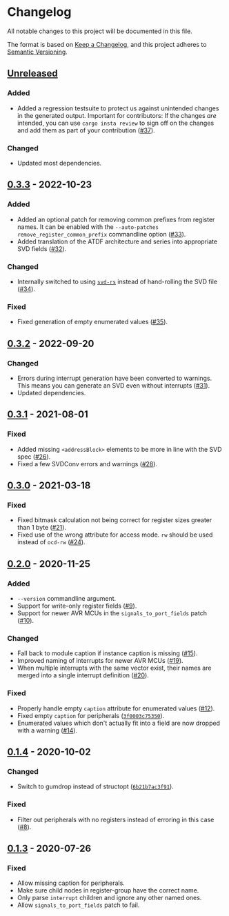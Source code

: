 # Changelog
All notable changes to this project will be documented in this file.

The format is based on [Keep a Changelog](https://keepachangelog.com/en/1.0.0/),
and this project adheres to [Semantic Versioning](https://semver.org/spec/v2.0.0.html).

## [Unreleased]
### Added
- Added a regression testsuite to protect us against unintended changes in the
  generated output.  Important for contributors:  If the changes _are_ intended,
  you can use `cargo insta review` to sign off on the changes and add them as part
  of your contribution ([#37]).
  
### Changed
- Updated most dependencies.

[#37]: https://github.com/Rahix/atdf2svd/pull/37


## [0.3.3] - 2022-10-23
### Added
- Added an optional patch for removing common prefixes from register names.  It
  can be enabled with the `--auto-patches remove_register_common_prefix`
  commandline option ([#33]).
- Added translation of the ATDF architecture and series into appropriate SVD
  fields ([#32]).

### Changed
- Internally switched to using [`svd-rs`] instead of hand-rolling the SVD file
  ([#34]).

### Fixed
- Fixed generation of empty enumerated values ([#35]).

[`svd-rs`]: https://crates.io/crates/svd-rs
[#32]: https://github.com/Rahix/atdf2svd/pull/32
[#33]: https://github.com/Rahix/atdf2svd/pull/33
[#34]: https://github.com/Rahix/atdf2svd/pull/34
[#35]: https://github.com/Rahix/atdf2svd/pull/35


## [0.3.2] - 2022-09-20
### Changed
- Errors during interrupt generation have been converted to warnings.  This
  means you can generate an SVD even without interrupts ([#31]).
- Updated dependencies.

[#31]: https://github.com/Rahix/atdf2svd/pull/31


## [0.3.1] - 2021-08-01
### Fixed
- Added missing `<addressBlock>` elements to be more in line with the SVD spec
  ([#26]).
- Fixed a few SVDConv errors and warnings ([#28]).

[#26]: https://github.com/Rahix/atdf2svd/pull/26
[#28]: https://github.com/Rahix/atdf2svd/pull/28



## [0.3.0] - 2021-03-18
### Fixed
- Fixed bitmask calculation not being correct for register sizes greater than
  1 byte ([#21]).
- Fixed use of the wrong attribute for access mode. `rw` should be used instead
  of `ocd-rw` ([#24]).

[#21]: https://github.com/Rahix/atdf2svd/pull/21
[#24]: https://github.com/Rahix/atdf2svd/pull/24


## [0.2.0] - 2020-11-25
### Added
- `--version` commandline argument.
- Support for write-only register fields ([#9]).
- Support for newer AVR MCUs in the `signals_to_port_fields` patch ([#10]).

### Changed
- Fall back to module caption if instance caption is missing ([#15]).
- Improved naming of interrupts for newer AVR MCUs ([#19]).
- When multiple interrupts with the same vector exist, their names are merged
  into a single interrupt definition ([#20]).

### Fixed
- Properly handle empty `caption` attribute for enumerated values ([#12]).
- Fixed empty `caption` for peripherals ([`3f0003c75350`]).
- Enumerated values which don't actually fit into a field are now dropped with
  a warning ([#14]).

[#9]: https://github.com/Rahix/atdf2svd/pull/9
[#10]: https://github.com/Rahix/atdf2svd/pull/10
[#12]: https://github.com/Rahix/atdf2svd/pull/12
[#14]: https://github.com/Rahix/atdf2svd/pull/14
[#15]: https://github.com/Rahix/atdf2svd/pull/15
[#19]: https://github.com/Rahix/atdf2svd/pull/19
[#20]: https://github.com/Rahix/atdf2svd/pull/20
[`3f0003c75350`]: https://github.com/Rahix/atdf2svd/commit/3f0003c753506618d8da1bd9e2995e9d88b0d878


## [0.1.4] - 2020-10-02
### Changed
- Switch to gumdrop instead of structopt ([`6b21b7ac3f91`]).

### Fixed
- Filter out peripherals with no registers instead of erroring in this case ([#8]).

[#8]: https://github.com/Rahix/atdf2svd/pull/8
[`6b21b7ac3f91`]: https://github.com/Rahix/atdf2svd/commit/6b21b7ac3f910f9a497bbd70cdd1b64771a799d8


## [0.1.3] - 2020-07-26
### Fixed
- Allow missing caption for peripherals.
- Make sure child nodes in register-group have the correct name.
- Only parse `interrupt` children and ignore any other named ones.
- Allow `signals_to_port_fields` patch to fail.


[Unreleased]: https://github.com/Rahix/atdf2svd/compare/v0.3.3...HEAD
[0.3.3]: https://github.com/Rahix/atdf2svd/compare/v0.3.2...v0.3.3
[0.3.2]: https://github.com/Rahix/atdf2svd/compare/v0.3.1...v0.3.2
[0.3.1]: https://github.com/Rahix/atdf2svd/compare/v0.3.0...v0.3.1
[0.3.0]: https://github.com/Rahix/atdf2svd/compare/v0.2.0...v0.3.0
[0.2.0]: https://github.com/Rahix/atdf2svd/compare/v0.1.4...v0.2.0
[0.1.4]: https://github.com/Rahix/atdf2svd/compare/v0.1.3...v0.1.4
[0.1.3]: https://github.com/Rahix/atdf2svd/releases/tag/v0.1.3
